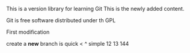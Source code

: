 This is a version library for learning Git
This is the newly added content.

Git is free software distributed under th GPL

First modification

create a **new** branch is quick < ^ simple
12  13  144
